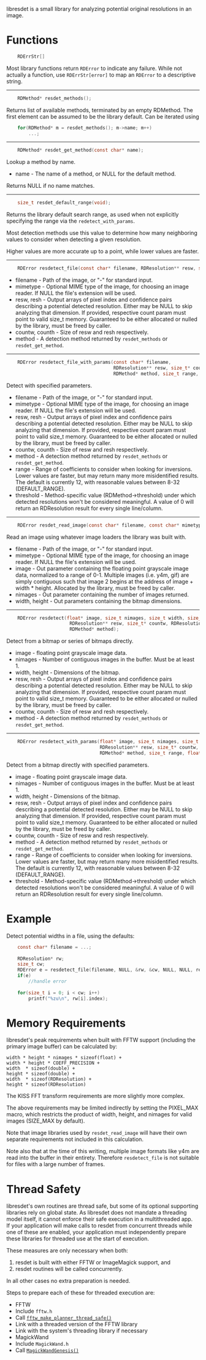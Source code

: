 libresdet is a small library for analyzing potential original resolutions in an image.

# Functions

```C
	RDErrStr[]
```

Most library functions return `RDError` to indicate any failure. While not actually a function, use `RDErrStr[error]` to map an `RDError` to a descriptive string.

---

```C
	RDMethod* resdet_methods();
```

Returns list of available methods, terminated by an empty RDMethod. The first element can be assumed to be the library default. Can be iterated using

```C
	for(RDMethod* m = resdet_methods(); m->name; m++)
		...;
```

---

```C
	RDMethod* resdet_get_method(const char* name);
```

Lookup a method by name.

* name - The name of a method, or NULL for the default method.

Returns NULL if no name matches.

---

```C
	size_t resdet_default_range(void);
```

Returns the library default search range, as used when not explicitly specifying the range via the `redetect_with_params`.

Most detection methods use this value to determine how many neighboring values to consider when detecting a given resolution.

Higher values are more accurate up to a point, while lower values are faster.

---

```C
	RDError resdetect_file(const char* filename, RDResolution** resw, size_t* countw, RDResolution** resh, size_t* counth, RDMethod* method);
```

* filename - Path of the image, or "-" for standard input.
* mimetype - Optional MIME type of the image, for choosing an image reader. If NULL the file's extension will be used.
* resw, resh - Output arrays of pixel index and confidence pairs describing a potential detected resolution. Either may be NULL to skip analyzing that dimension. If provided, respective count param must point to valid size_t memory. Guaranteed to be either allocated or nulled by the library, must be freed by caller.
* countw, counth - Size of resw and resh respectively.
* method - A detection method returned by `resdet_methods` or `resdet_get_method`.

---

```C
	RDError resdetect_file_with_params(const char* filename,
	                                   RDResolution** resw, size_t* countw, RDResolution** resh, size_t* counth,
	                                   RDMethod* method, size_t range, float threshold);
```

Detect with specified parameters.

* filename - Path of the image, or "-" for standard input.
* mimetype - Optional MIME type of the image, for choosing an image reader. If NULL the file's extension will be used.
* resw, resh - Output arrays of pixel index and confidence pairs describing a potential detected resolution. Either may be NULL to skip analyzing that dimension. If provided, respective count param must point to valid size_t memory. Guaranteed to be either allocated or nulled by the library, must be freed by caller.
* countw, counth - Size of resw and resh respectively.
* method - A detection method returned by `resdet_methods` or `resdet_get_method`.
* range - Range of coefficients to consider when looking for inversions. Lower values are faster, but may return many more misidentified results. The default is currently 12, with reasonable values between 8-32 (DEFAULT_RANGE).
* threshold - Method-specific value (RDMethod->threshold) under which detected resolutions won't be considered meaningful. A value of 0 will return an RDResolution result for every single line/column.

---

```C
	RDError resdet_read_image(const char* filename, const char* mimetype, float** image, size_t* nimages, size_t* width, size_t* height);
```

Read an image using whatever image loaders the library was built with.

* filename - Path of the image, or "-" for standard input.
* mimetype - Optional MIME type of the image, for choosing an image reader. If NULL the file's extension will be used.
* image - Out parameter containing the floating point grayscale image data, normalized to a range of 0-1. Multiple images (i.e. y4m, gif) are simply contiguous such that image 2 begins at the address of image + width * height. Allocated by the library, must be freed by caller.
* nimages - Out parameter containing the number of images returned.
* width, height - Out parameters containing the bitmap dimensions.

---

```C
	RDError resdetect(float* image, size_t nimages, size_t width, size_t height,
	                   RDResolution** resw, size_t* countw, RDResolution** resh, size_t* counth,
	                   RDMethod* method);
```

Detect from a bitmap or series of bitmaps directly.

* image - floating point grayscale image data.
* nimages - Number of contiguous images in the buffer. Must be at least 1.
* width, height - Dimensions of the bitmap.
* resw, resh - Output arrays of pixel index and confidence pairs describing a potential detected resolution. Either may be NULL to skip analyzing that dimension. If provided, respective count param must point to valid size_t memory. Guaranteed to be either allocated or nulled by the library, must be freed by caller.
* countw, counth - Size of resw and resh respectively.
* method - A detection method returned by `resdet_methods` or `resdet_get_method`.

---

```C
	RDError resdetect_with_params(float* image, size_t nimages, size_t width, size_t height,
	                              RDResolution** resw, size_t* countw, RDResolution** resh, size_t* counth,
	                              RDMethod* method, size_t range, float threshold);
```

Detect from a bitmap directly with specified parameters.

* image - floating point grayscale image data.
* nimages - Number of contiguous images in the buffer. Must be at least 1.
* width, height - Dimensions of the bitmap.
* resw, resh - Output arrays of pixel index and confidence pairs describing a potential detected resolution. Either may be NULL to skip analyzing that dimension. If provided, respective count param must point to valid size_t memory. Guaranteed to be either allocated or nulled by the library, must be freed by caller.
* countw, counth - Size of resw and resh respectively.
* method - A detection method returned by `resdet_methods` or `resdet_get_method`.
* range - Range of coefficients to consider when looking for inversions. Lower values are faster, but may return many more misidentified results. The default is currently 12, with reasonable values between 8-32 (DEFAULT_RANGE).
* threshold - Method-specific value (RDMethod->threshold) under which detected resolutions won't be considered meaningful. A value of 0 will return an RDResolution result for every single line/column.

# Example

Detect potential widths in a file, using the defaults:

```C
	const char* filename = ...;
	
	RDResolution* rw;
	size_t cw;
	RDError e = resdetect_file(filename, NULL, &rw, &cw, NULL, NULL, resdet_get_method(NULL));
	if(e)
		//handle error
	
	for(size_t i = 0; i < cw; i++)
		printf("%zu\n", rw[i].index);
```

# Memory Requirements
libresdet's peak requirements when built with FFTW support (including the primary image buffer) can be calculated by:

	width * height * nimages * sizeof(float) +
	width * height * COEFF_PRECISION +
	width  * sizeof(double) +
	height * sizeof(double) +
	width  * sizeof(RDResolution) +
	height * sizeof(RDResolution)

The KISS FFT transform requirements are more slightly more complex.

The above requirements may be limited indirectly by setting the PIXEL_MAX macro, which restricts the product of width, height, and nimages for valid images (SIZE_MAX by default).

Note that image libraries used by `resdet_read_image` will have their own separate requirements not included in this calculation.

Note also that at the time of this writing, multiple image formats like y4m are read into the buffer in their entirety. Therefore `resdetect_file` is not suitable for files with a large number of frames.

# Thread Safety
libresdet's own routines are thread safe, but some of its optional supporting libraries rely on global state. As libresdet does not mandate a threading model itself, it cannot enforce their safe execution in a multithreaded app.  
If your application will make calls to resdet from concurrent threads while one of these are enabled, your application must independently prepare these libraries for threaded use at the start of execution.

These measures are only necessary when both:

1. resdet is built with either FFTW or ImageMagick support, and
2. resdet routines will be called concurrently.

In all other cases no extra preparation is needed.

Steps to prepare each of these for threaded execution are:

* FFTW
 * Include `fftw.h`
 * Call [`fftw_make_planner_thread_safe()`](http://www.fftw.org/fftw3_doc/Thread-safety.html#Thread-safety)
 * Link with a threaded version of the FFTW library
 * Link with the system's threading library if necessary
* MagickWand
 * Include `MagickWand.h`
 * Call [`MagickWandGenesis()`](https://www.imagemagick.org/api/magick-wand.php#MagickWandGenesis)
